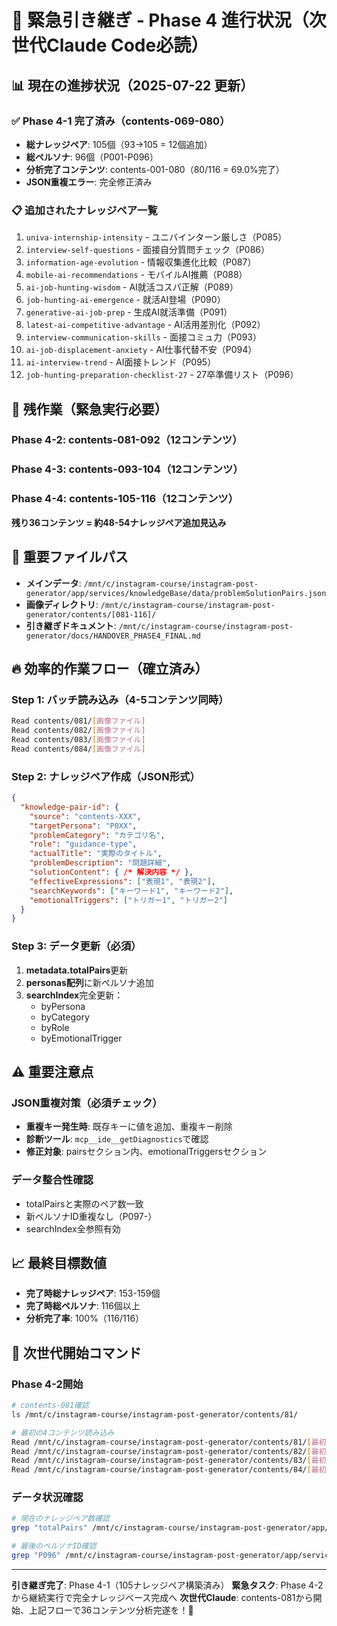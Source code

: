 # 🚨 緊急引き継ぎ - Phase 4 進行状況（次世代Claude Code必読）

## 📊 現在の進捗状況（2025-07-22 更新）

### ✅ Phase 4-1 完了済み（contents-069-080）
- **総ナレッジペア**: 105個（93→105 = 12個追加）
- **総ペルソナ**: 96個（P001-P096）
- **分析完了コンテンツ**: contents-001-080（80/116 = 69.0%完了）
- **JSON重複エラー**: 完全修正済み

### 📋 追加されたナレッジペア一覧
1. `univa-internship-intensity` - ユニバインターン厳しさ（P085）
2. `interview-self-questions` - 面接自分質問チェック（P086）
3. `information-age-evolution` - 情報収集進化比較（P087）
4. `mobile-ai-recommendations` - モバイルAI推薦（P088）
5. `ai-job-hunting-wisdom` - AI就活コスパ正解（P089）
6. `job-hunting-ai-emergence` - 就活AI登場（P090）
7. `generative-ai-job-prep` - 生成AI就活準備（P091）
8. `latest-ai-competitive-advantage` - AI活用差別化（P092）
9. `interview-communication-skills` - 面接コミュ力（P093）
10. `ai-job-displacement-anxiety` - AI仕事代替不安（P094）
11. `ai-interview-trend` - AI面接トレンド（P095）
12. `job-hunting-preparation-checklist-27` - 27卒準備リスト（P096）

## 🎯 残作業（緊急実行必要）

### Phase 4-2: contents-081-092（12コンテンツ）
### Phase 4-3: contents-093-104（12コンテンツ）  
### Phase 4-4: contents-105-116（12コンテンツ）

**残り36コンテンツ = 約48-54ナレッジペア追加見込み**

## 📁 重要ファイルパス
- **メインデータ**: `/mnt/c/instagram-course/instagram-post-generator/app/services/knowledgeBase/data/problemSolutionPairs.json`
- **画像ディレクトリ**: `/mnt/c/instagram-course/instagram-post-generator/contents/[081-116]/`
- **引き継ぎドキュメント**: `/mnt/c/instagram-course/instagram-post-generator/docs/HANDOVER_PHASE4_FINAL.md`

## 🔥 効率的作業フロー（確立済み）

### Step 1: バッチ読み込み（4-5コンテンツ同時）
```bash
Read contents/081/[画像ファイル]
Read contents/082/[画像ファイル]
Read contents/083/[画像ファイル]
Read contents/084/[画像ファイル]
```

### Step 2: ナレッジペア作成（JSON形式）
```json
{
  "knowledge-pair-id": {
    "source": "contents-XXX",
    "targetPersona": "P0XX",
    "problemCategory": "カテゴリ名",
    "role": "guidance-type",
    "actualTitle": "実際のタイトル",
    "problemDescription": "問題詳細",
    "solutionContent": { /* 解決内容 */ },
    "effectiveExpressions": ["表現1", "表現2"],
    "searchKeywords": ["キーワード1", "キーワード2"],
    "emotionalTriggers": ["トリガー1", "トリガー2"]
  }
}
```

### Step 3: データ更新（必須）
1. **metadata.totalPairs**更新
2. **personas配列**に新ペルソナ追加
3. **searchIndex**完全更新：
   - byPersona
   - byCategory  
   - byRole
   - byEmotionalTrigger

## ⚠️ 重要注意点

### JSON重複対策（必須チェック）
- **重複キー発生時**: 既存キーに値を追加、重複キー削除
- **診断ツール**: `mcp__ide__getDiagnostics`で確認
- **修正対象**: pairsセクション内、emotionalTriggersセクション

### データ整合性確認
- totalPairsと実際のペア数一致
- 新ペルソナID重複なし（P097-）
- searchIndex全参照有効

## 📈 最終目標数値
- **完了時総ナレッジペア**: 153-159個
- **完了時総ペルソナ**: 116個以上
- **分析完了率**: 100%（116/116）

## 🚀 次世代開始コマンド

### Phase 4-2開始
```bash
# contents-081確認
ls /mnt/c/instagram-course/instagram-post-generator/contents/81/

# 最初の4コンテンツ読み込み
Read /mnt/c/instagram-course/instagram-post-generator/contents/81/[最初の画像]
Read /mnt/c/instagram-course/instagram-post-generator/contents/82/[最初の画像]
Read /mnt/c/instagram-course/instagram-post-generator/contents/83/[最初の画像]  
Read /mnt/c/instagram-course/instagram-post-generator/contents/84/[最初の画像]
```

### データ状況確認
```bash
# 現在のナレッジペア数確認
grep "totalPairs" /mnt/c/instagram-course/instagram-post-generator/app/services/knowledgeBase/data/problemSolutionPairs.json

# 最後のペルソナID確認
grep "P096" /mnt/c/instagram-course/instagram-post-generator/app/services/knowledgeBase/data/problemSolutionPairs.json
```

---

**引き継ぎ完了**: Phase 4-1（105ナレッジペア構築済み）
**緊急タスク**: Phase 4-2から継続実行で完全ナレッジベース完成へ
**次世代Claude**: contents-081から開始、上記フローで36コンテンツ分析完遂を！🎯